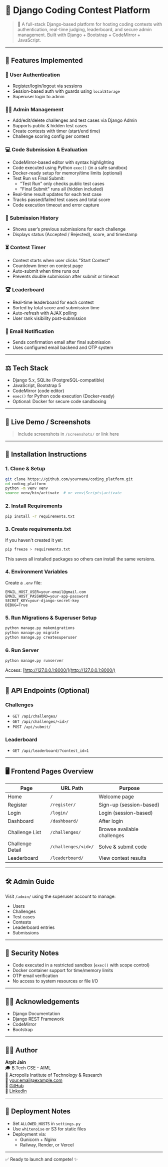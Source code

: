 
# 🧠 Django Coding Contest Platform

> 🌟 A full-stack Django-based platform for hosting coding contests with authentication, real-time judging, leaderboard, and secure admin management. Built with Django + Bootstrap + CodeMirror + JavaScript.

---

## 🔄 Features Implemented

### 👤 User Authentication
* Register/login/logout via sessions
* Session-based auth with guards using `localStorage`
* Superuser login to admin

### 👨‍💼 Admin Management
* Add/edit/delete challenges and test cases via Django Admin
* Supports public & hidden test cases
* Create contests with timer (start/end time)
* Challenge scoring config per contest

### 💻 Code Submission & Evaluation
* CodeMirror-based editor with syntax highlighting
* Code executed using Python `exec()` (in a safe sandbox)
* Docker-ready setup for memory/time limits (optional)
* Test Run vs Final Submit:
  - "Test Run" only checks public test cases
  - "Final Submit" runs all (hidden included)
* Real-time result updates for each test case
* Tracks passed/failed test cases and total score
* Code execution timeout and error capture

### 🧾 Submission History
* Shows user’s previous submissions for each challenge
* Displays status (Accepted / Rejected), score, and timestamp

### ⏳ Contest Timer
* Contest starts when user clicks "Start Contest"
* Countdown timer on contest page
* Auto-submit when time runs out
* Prevents double submission after submit or timeout

### 🏆 Leaderboard
* Real-time leaderboard for each contest
* Sorted by total score and submission time
* Auto-refresh with AJAX polling
* User rank visibility post-submission

### 📩 Email Notification
* Sends confirmation email after final submission
* Uses configured email backend and OTP system

---

## ⚖️ Tech Stack

* Django 5.x, SQLite (PostgreSQL-compatible)
* JavaScript, Bootstrap 5
* CodeMirror (code editor)
* `exec()` for Python code execution (Docker-ready)
* Optional: Docker for secure code sandboxing

---

## 📸 Live Demo / Screenshots

> Include screenshots in `/screenshots/` or link here

---

## 🚀 Installation Instructions

### 1. Clone & Setup

```bash
git clone https://github.com/yourname/coding_platform.git
cd coding_platform
python -m venv venv
source venv/bin/activate  # or venv\Scripts\activate
```

### 2. Install Requirements

```bash
pip install -r requirements.txt
```

### 3. Create requirements.txt

If you haven't created it yet:

```bash
pip freeze > requirements.txt
```

This saves all installed packages so others can install the same versions.

### 4. Environment Variables

Create a `.env` file:

```env
EMAIL_HOST_USER=your-email@gmail.com
EMAIL_HOST_PASSWORD=your-app-password
SECRET_KEY=your-django-secret-key
DEBUG=True
```

### 5. Run Migrations & Superuser Setup

```bash
python manage.py makemigrations
python manage.py migrate
python manage.py createsuperuser
```

### 6. Run Server

```bash
python manage.py runserver
```

Access: [http://127.0.0.1:8000/](http://127.0.0.1:8000/)

---

## 🔗 API Endpoints (Optional)

### Challenges

* `GET /api/challenges/`
* `GET /api/challenges/<id>/`
* `POST /api/submit/`

### Leaderboard

* `GET /api/leaderboard/?contest_id=1`

---

## 🖥️ Frontend Pages Overview

| Page             | URL Path              | Purpose                     |
| ---------------- | --------------------- | --------------------------- |
| Home             | `/`                   | Welcome page                |
| Register         | `/register/`          | Sign-up (session-based)     |
| Login            | `/login/`             | Login (session-based)       |
| Dashboard        | `/dashboard/`         | After login                 |
| Challenge List   | `/challenges/`        | Browse available challenges |
| Challenge Detail | `/challenges/<id>/`   | Solve & submit code         |
| Leaderboard      | `/leaderboard/`       | View contest results        |

---

## 🛠️ Admin Guide

Visit `/admin/` using the superuser account to manage:

* Users
* Challenges
* Test cases
* Contests
* Leaderboard entries
* Submissions

---

## 🔐 Security Notes

* Code executed in a restricted sandbox (`exec()` with scope control)
* Docker container support for time/memory limits
* OTP email verification
* No access to system resources or file I/O

---

## 👨‍🎓 Acknowledgements

* Django Documentation
* Django REST Framework
* CodeMirror
* Bootstrap

---

## 👨‍💻 Author

**Arpit Jain**  
🎓 B.Tech CSE - AIML  
🏫 Acropolis Institute of Technology & Research  
📧 your.email@example.com  
🔗 [GitHub](https://github.com/yourusername)  
🔗 [LinkedIn](https://linkedin.com/in/yourprofile)

---

## 🚢 Deployment Notes

* Set `ALLOWED_HOSTS` in `settings.py`
* Use `whitenoise` or S3 for static files
* Deployment via:
  - Gunicorn + Nginx
  - Railway, Render, or Vercel

---

✅ Ready to launch and compete! ✨
